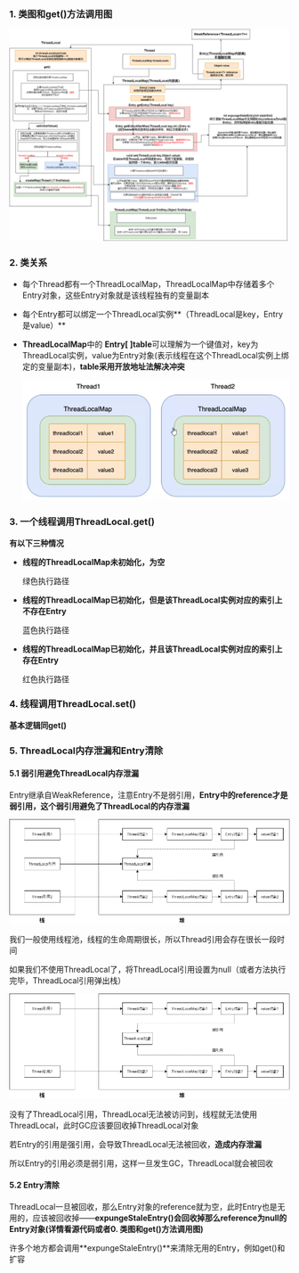### 1. 类图和get()方法调用图

![ThreadLocal类图](p/ThreadLocal类图.png)



### 2. 类关系

* 每个Thread都有一个ThreadLocalMap，ThreadLocalMap中存储着多个Entry对象，这些Entry对象就是该线程独有的变量副本

* 每个Entry都可以绑定一个ThreadLocal实例**（ThreadLocal是key，Entry是value）**

* **ThreadLocalMap**中的 **Entry[ ]table**可以理解为一个键值对，key为ThreadLocal实例，value为Entry对象(表示线程在这个ThreadLocal实例上绑定的变量副本)，**table采用开放地址法解决冲突**

  ![15](p/15.png)





### 3. 一个线程调用ThreadLocal.get()

**有以下三种情况**

* **线程的ThreadLocalMap未初始化，为空**

  绿色执行路径

* **线程的ThreadLocalMap已初始化，但是该ThreadLocal实例对应的索引上不存在Entry**

  蓝色执行路径

* **线程的ThreadLocalMap已初始化，并且该ThreadLocal实例对应的索引上存在Entry**

  红色执行路径





### 4. 线程调用ThreadLocal.set()

**基本逻辑同get()**





### 5. ThreadLocal内存泄漏和Entry清除

#### 5.1 弱引用避免ThreadLocal内存泄漏

Entry继承自WeakReference，注意Entry不是弱引用，**Entry中的reference才是弱引用，这个弱引用避免了ThreadLocal的内存泄漏**



![ThreadLocal类图](p/引用链图.png)

我们一般使用线程池，线程的生命周期很长，所以Thread引用会存在很长一段时间

如果我们不使用ThreadLocal了，将ThreadLocal引用设置为null（或者方法执行完毕，ThreadLocal引用弹出栈）

![ThreadLocal类图](p/16.png)

没有了ThreadLocal引用，ThreadLocal无法被访问到，线程就无法使用ThreadLocal，此时GC应该要回收掉ThreadLocal对象

若Entry的引用是强引用，会导致ThreadLocal无法被回收，**造成内存泄漏**

所以Entry的引用必须是弱引用，这样一旦发生GC，ThreadLocal就会被回收



#### 5.2 Entry清除

ThreadLocal一旦被回收，那么Entry对象的reference就为空，此时Entry也是无用的，应该被回收掉——**expungeStaleEntry()会回收掉那么reference为null的Entry对象(详情看源代码或者0. 类图和get()方法调用图)**

许多个地方都会调用**expungeStaleEntry()**来清除无用的Entry，例如get()和扩容

